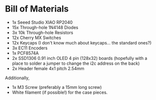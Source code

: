 # Bill of Materials

- 1x Seeed Studio XIAO RP2040
- 15x Through-hole 1N4148 Diodes
- 3x 10k Through-hole Resistors
- 12x Cherry MX Switches
- 12x Keycaps (I don't know much about keycaps... the standard ones?)
- 3x EC11 Encoders
- 1x PCF8574A
- 2x SSD1306 0.91 inch OLED 4 pin (128x32) boards (hopefully with a place to solder a jumper to change the i2c address on the back)
- 2x Header female 4x1 pitch 2.54mm

Additionally,

- 1x M3 Screw (preferably a 15mm long screw)
- White filament (if possible!) for the case pieces.
